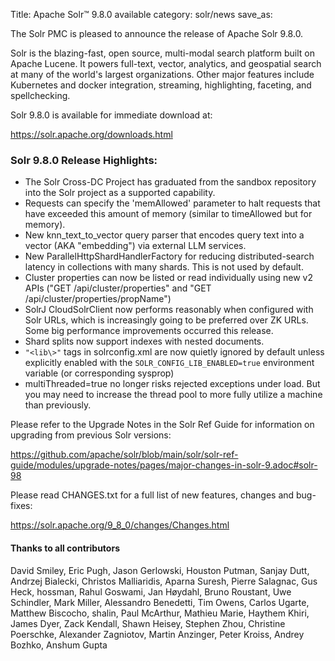 Title: Apache Solr™ 9.8.0 available
category: solr/news
save_as:

The Solr PMC is pleased to announce the release of Apache Solr 9.8.0.

Solr is the blazing-fast, open source, multi-modal search platform built on Apache Lucene. It powers full-text, vector, analytics, and geospatial search at many of the world's largest organizations. Other major features include Kubernetes and docker integration, streaming, highlighting, faceting, and spellchecking.

Solr 9.8.0 is available for immediate download at:

  <https://solr.apache.org/downloads.html>

### Solr 9.8.0 Release Highlights:

  * The Solr Cross-DC Project has graduated from the sandbox repository into the Solr project as a supported capability.
  * Requests can specify the 'memAllowed' parameter to halt requests that have exceeded this amount of memory (similar to timeAllowed but for memory).
  * New knn_text_to_vector query parser that encodes query text into a vector (AKA "embedding") via external LLM services.
  * New ParallelHttpShardHandlerFactory for reducing distributed-search latency in collections with many shards. This is not used by default.
  * Cluster properties can now be listed or read individually using new v2 APIs ("GET /api/cluster/properties" and "GET /api/cluster/properties/propName")
  * SolrJ CloudSolrClient now performs reasonably when configured with Solr URLs, which is increasingly going to be preferred over ZK URLs.  Some big performance improvements occurred this release.
  * Shard splits now support indexes with nested documents.
  * `"<lib\>"` tags in solrconfig.xml are now quietly ignored by default unless explicitly enabled with the `SOLR_CONFIG_LIB_ENABLED=true` environment variable (or corresponding sysprop)
  * multiThreaded=true no longer risks rejected exceptions under load.  But you may need to increase the thread pool to more fully utilize a machine than previously.

Please refer to the Upgrade Notes in the Solr Ref Guide for information on upgrading from previous Solr versions:

  <https://github.com/apache/solr/blob/main/solr/solr-ref-guide/modules/upgrade-notes/pages/major-changes-in-solr-9.adoc#solr-98>

Please read CHANGES.txt for a full list of new features, changes and bug-fixes:

  <https://solr.apache.org/9_8_0/changes/Changes.html>

#### Thanks to all contributors

David Smiley, Eric Pugh, Jason Gerlowski, Houston Putman, Sanjay Dutt, Andrzej Bialecki, Christos Malliaridis, Aparna Suresh, Pierre Salagnac, Gus Heck, hossman, Rahul Goswami, Jan Høydahl, Bruno Roustant, Uwe Schindler, Mark Miller, Alessandro Benedetti, Tim Owens, Carlos Ugarte, Matthew Biscocho, shalin, Paul McArthur, Mathieu Marie, Haythem Khiri, James Dyer, Zack Kendall, Shawn Heisey, Stephen Zhou, Christine Poerschke, Alexander Zagniotov, Martin Anzinger, Peter Kroiss, Andrey Bozhko, Anshum Gupta
